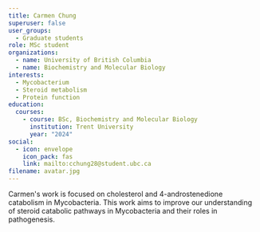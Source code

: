 ```yaml
---
title: Carmen Chung
superuser: false
user_groups:
  - Graduate students
role: MSc student
organizations:
  - name: University of British Columbia
  - name: Biochemistry and Molecular Biology
interests:
  - Mycobacterium
  - Steroid metabolism
  - Protein function
education:
  courses:
    - course: BSc, Biochemistry and Molecular Biology
      institution: Trent University
      year: "2024"
social:
  - icon: envelope
    icon_pack: fas
    link: mailto:cchung28@student.ubc.ca
filename: avatar.jpg
---
```

C﻿armen's work is focused on cholesterol and 4-androstenedione catabolism in Mycobacteria. This work aims to improve our understanding of steroid catabolic pathways in Mycobacteria and their roles in pathogenesis.